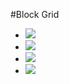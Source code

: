 #Block Grid

<ul class="small-block-grid-2 large-block-grid-4">
    <li><img class="th" src="../img/demos/demo1.jpg"></li>
    <li><img class="th" src="../img/demos/demo2.jpg"></li>
    <li><img class="th" src="../img/demos/demo3.jpg"></li>
    <li><img class="th" src="../img/demos/demo4.jpg"></li>
</ul>